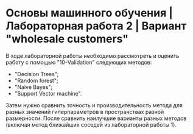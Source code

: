 # Основы машинного обучения | Лабораторная работа 2 | Вариант "wholesale customers"

В ходе лабораторной работы необходимо рассмотреть и оценить работу с помощью "10-Validation" следующих методов:
- "Decision Trees";
- "Random forest";
- "Naïve Bayes";
- "Support Vector machine".

Затем нужно сравнить точность и производительность метода для разных значений гиперпараметров в пространствах разной размерности. После сравнить наилучшие варианты разных методов (включая метод ближайших соседей из лабораторной работы 1).
